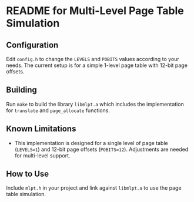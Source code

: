 # README for Multi-Level Page Table Simulation

## Configuration

Edit `config.h` to change the `LEVELS` and `POBITS` values according to your needs. The current setup is for a simple 1-level page table with 12-bit page offsets.

## Building

Run `make` to build the library `libmlpt.a` which includes the implementation for `translate` and `page_allocate` functions.

## Known Limitations

- This implementation is designed for a single level of page table (`LEVELS=1`) and 12-bit page offsets (`POBITS=12`). Adjustments are needed for multi-level support.

## How to Use

Include `mlpt.h` in your project and link against `libmlpt.a` to use the page table simulation.
